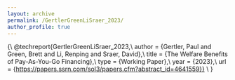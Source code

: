 ```yaml
---
layout: archive
permalink: /GertlerGreenLiSraer_2023/
author_profile: true
---
```



{\\
@techreport{GertlerGreenLiSraer_2023,\\
	author = {Gertler, Paul and Green, Brett and Li, Renping and Sraer, David},\\
	title = {The Welfare Benefits of Pay-As-You-Go Financing},\\
	type = {Working Paper},\\
	year = {2023},\\
	url = {https://papers.ssrn.com/sol3/papers.cfm?abstract_id=4641559}} \\
}

